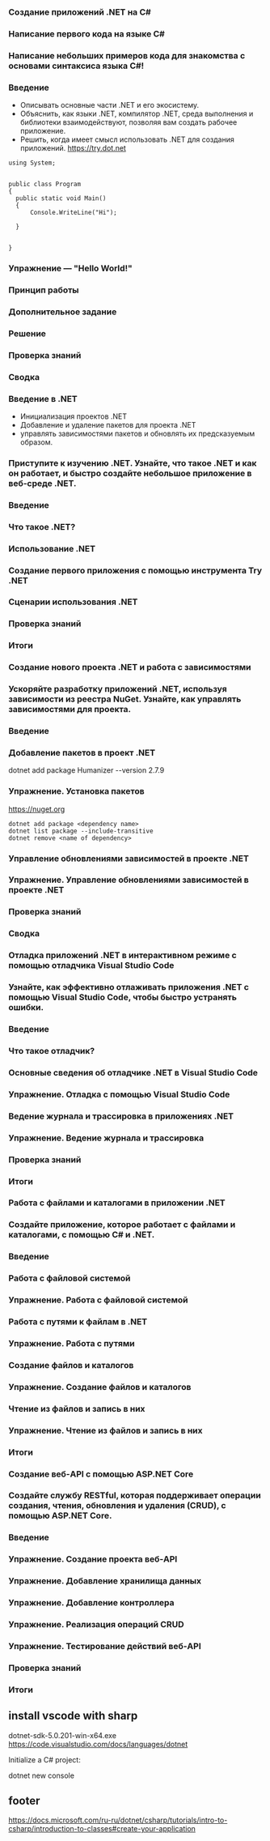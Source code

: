 

### Создание приложений .NET на C#


### Написание первого кода на языке C#


### Написание небольших примеров кода для знакомства с основами синтаксиса языка C#!

### Введение
- Описывать основные части .NET и его экосистему.
- Объяснить, как языки .NET, компилятор .NET, среда выполнения и библиотеки взаимодействуют, позволяя вам создать рабочее приложение.
- Решить, когда имеет смысл использовать .NET для создания приложений.
https://try.dot.net  
```
using System;


public class Program
{
  public static void Main()
  {
      Console.WriteLine("Hi");

  }

 
}

```
### Упражнение — "Hello World!"
### Принцип работы
### Дополнительное задание
### Решение
### Проверка знаний
### Сводка


### Введение в .NET

- Инициализация проектов .NET
- Добавление и удаление пакетов для проекта .NET
- управлять зависимостями пакетов и обновлять их предсказуемым образом.


### Приступите к изучению .NET. Узнайте, что такое .NET и как он работает, и быстро создайте небольшое приложение в веб-среде .NET.


### Введение
### Что такое .NET?
### Использование .NET
### Создание первого приложения с помощью инструмента Try .NET
### Сценарии использования .NET
### Проверка знаний
### Итоги


### Создание нового проекта .NET и работа с зависимостями




### Ускоряйте разработку приложений .NET, используя зависимости из реестра NuGet. Узнайте, как управлять зависимостями для проекта.

### Введение
### Добавление пакетов в проект .NET
dotnet add package Humanizer --version 2.7.9   
### Упражнение. Установка пакетов
https://nuget.org  
```
dotnet add package <dependency name>   
dotnet list package --include-transitive  
dotnet remove <name of dependency>  

```
### Управление обновлениями зависимостей в проекте .NET
### Упражнение. Управление обновлениями зависимостей в проекте .NET
### Проверка знаний
### Сводка


### Отладка приложений .NET в интерактивном режиме с помощью отладчика Visual Studio Code




### Узнайте, как эффективно отлаживать приложения .NET с помощью Visual Studio Code, чтобы быстро устранять ошибки.

### Введение
### Что такое отладчик?
### Основные сведения об отладчике .NET в Visual Studio Code
### Упражнение. Отладка с помощью Visual Studio Code
### Ведение журнала и трассировка в приложениях .NET
### Упражнение. Ведение журнала и трассировка
### Проверка знаний
### Итоги


### Работа с файлами и каталогами в приложении .NET




### Создайте приложение, которое работает с файлами и каталогами, с помощью C# и .NET.

### Введение
### Работа с файловой системой
### Упражнение. Работа с файловой системой
### Работа с путями к файлам в .NET
### Упражнение. Работа с путями
### Создание файлов и каталогов
### Упражнение. Создание файлов и каталогов
### Чтение из файлов и запись в них
### Упражнение. Чтение из файлов и запись в них
### Итоги


### Создание веб-API с помощью ASP.NET Core




### Создайте службу RESTful, которая поддерживает операции создания, чтения, обновления и удаления (CRUD), с помощью ASP.NET Core.

### Введение
### Упражнение. Создание проекта веб-API
### Упражнение. Добавление хранилища данных
### Упражнение. Добавление контроллера
### Упражнение. Реализация операций CRUD
### Упражнение. Тестирование действий веб-API
### Проверка знаний
### Итоги

## install vscode with sharp
dotnet-sdk-5.0.201-win-x64.exe  
https://code.visualstudio.com/docs/languages/dotnet  

Initialize a C# project:  

  dotnet new console  
  
## footer
https://docs.microsoft.com/ru-ru/dotnet/csharp/tutorials/intro-to-csharp/introduction-to-classes#create-your-application  


